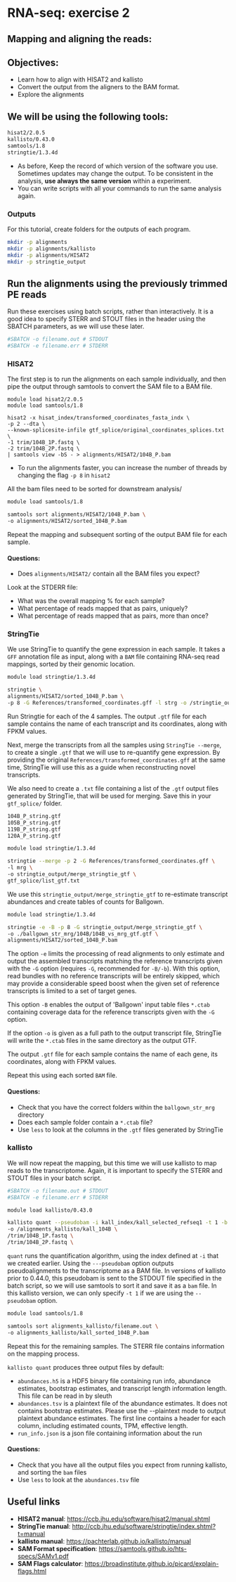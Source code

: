 # RNA-seq: exercise 2
## Mapping and aligning the reads:

## Objectives:

* Learn how to align with HISAT2 and kallisto
* Convert the output from the aligners to the BAM format.
* Explore the alignments

## We will be using the following tools:

```sh
hisat2/2.0.5
kallisto/0.43.0
samtools/1.8
stringtie/1.3.4d
``` 

* As before, Keep the record of which version of the software you use. Sometimes updates may change the output. To be consistent in the analysis, **use always the same version** within a experiment. 
* You can write scripts with all your commands to run the same analysis again.

### Outputs
For this tutorial, create folders for the outputs of each program. 

```sh
mkdir -p alignments
mkdir -p alignments/kallisto
mkdir -p alignments/HISAT2
mkdir -p stringtie_output
```

## Run the alignments using the previously trimmed PE reads

Run these exercises using batch scripts, rather than interactively. It is a good idea to specify STERR and STOUT files in the header using the SBATCH parameters, as we will use these later.

```sh
#SBATCH -o filename.out # STDOUT
#SBATCH -e filename.err # STDERR
```

### HISAT2
The first step is to run the alignments on each sample individually, and then pipe the output through samtools to convert the SAM file to a BAM file.

```
module load hisat2/2.0.5
module load samtools/1.8

hisat2 -x hisat_index/transformed_coordinates_fasta_indx \
-p 2 --dta \
--known-splicesite-infile gtf_splice/original_coordinates_splices.txt \
-1 trim/104B_1P.fastq \
-2 trim/104B_2P.fastq \
| samtools view -bS - > alignments/HISAT2/104B_P.bam
```

* To run the alignments faster, you can increase the number of threads by changing the flag ```-p 8``` in ```hisat2```

All the bam files need to be sorted for downstream analysis/ 

```sh
module load samtools/1.8

samtools sort alignments/HISAT2/104B_P.bam \
-o alignments/HISAT2/sorted_104B_P.bam
```

Repeat the mapping and subsequent sorting of the output BAM file for each sample.

#### Questions: 
* Does ```alignments/HISAT2/``` contain all the BAM files you expect?

Look at the STDERR file:
* What was the overall mapping % for each sample?
* What percentage of reads mapped that as pairs, uniquely?
* What percentage of reads mapped that as pairs, more than once?

### StringTie
We use StringTie to quantify the gene expression in each sample. It takes a ```GFF``` annotation file as input, along with a ```BAM``` file containing RNA-seq read mappings, sorted by their genomic location.

```sh
module load stringtie/1.3.4d

stringtie \
alignments/HISAT2/sorted_104B_P.bam \
-p 8 -G References/transformed_coordinates.gff -l strg -o /stringtie_output/104B_P_string.gtf
```
Run Stringtie for each of the 4 samples.
The output ```.gtf``` file for each sample contains the name of each transcript and its coordinates, along with FPKM values.

Next, merge the transcripts from all the samples using ```StringTie --merge```, to create a single ```.gtf``` that we will use to re-quantify gene expression. By providing the original ```References/transformed_coordinates.gff``` at the same time, StringTie will use this as a guide when reconstructing novel transcripts.

We also need to create a ```.txt``` file containing a list of the ```.gtf``` output files generated by StringTie, that will be used for merging. Save this in your ```gtf_splice/``` folder.

```sh
104B_P_string.gtf
105B_P_string.gtf
119B_P_string.gtf
120A_P_string.gtf
```

```sh
module load stringtie/1.3.4d

stringtie --merge -p 2 -G References/transformed_coordinates.gff \
-l mrg \
-o stringtie_output/merge_stringtie_gtf \
gtf_splice/list_gtf.txt 
```

We use this ```stringtie_output/merge_stringtie_gtf``` to re-estimate transcript abundances and create tables of counts for Ballgown.

```sh
module load stringtie/1.3.4d

stringtie -e -B -p 8 -G stringtie_output/merge_stringtie_gtf \
-o ./ballgown_str_mrg/104B/104B_vs_mrg_gtf.gtf \
alignments/HISAT2/sorted_104B_P.bam
```

The option ```-e``` limits the processing of read alignments to only estimate and output the assembled  transcripts matching the reference transcripts given with the ```-G``` option (requires ```-G```, recommended for ```-B/-b```). With this option, read bundles with no reference transcripts will be entirely skipped, which may provide a considerable speed boost when the given set of reference transcripts is limited to a set of target genes.

This option ```-B``` enables the output of 'Ballgown' input table files ```*.ctab``` containing coverage data 
for the reference transcripts given with the ```-G``` option.

If the option ```-o``` is given as a full path to the output transcript file, StringTie will write the ```*.ctab``` 
files in the same directory as the output GTF.

The output ```.gtf``` file for each sample contains the name of each gene, its coordinates, along with FPKM values.

Repeat this using each sorted ```BAM``` file.

#### Questions:

* Check that you have the correct folders within the ```ballgown_str_mrg``` directory
* Does each sample folder contain a ```*.ctab``` file?
* Use ```less``` to look at the columns in the ```.gtf``` files generated by StringTie


### kallisto
We will now repeat the mapping, but this time we will use kallisto to map reads to the transcriptome. Again, it is important to specify the STERR and STOUT files in your batch script.

```sh
#SBATCH -o filename.out # STDOUT
#SBATCH -e filename.err # STDERR

```

```sh
module load kallisto/0.43.0

kallisto quant --pseudobam -i kall_index/kall_selected_refseq1 -t 1 -b 10\
-o /alignments_kallisto/kall_104B \
/trim/104B_1P.fastq \
/trim/104B_2P.fastq \
```

```quant``` runs the quantification algorithm, using the index defined at ```-i``` that we created earlier.
Using the ```---pseudobam``` option outputs pseudoalignments to the transcriptome as a BAM file.
In versions of kallisto prior to 0.44.0, this pseudobam is sent to the STDOUT file specified in the batch script, so we will use samtools to sort it and
save it as a ```bam``` file.
In this kallisto version, we can only specify ```-t 1``` if we are using the ```--pseudobam``` option.

```sh
module load samtools/1.8

samtools sort alignments_kallisto/filename.out \
-o alignments_kallisto/kall_sorted_104B_P.bam
```

Repeat this for the remaining samples. 
The STERR file contains information on the mapping process.

```kallisto quant``` produces three output files by default:

* ```abundances.h5``` is a HDF5 binary file containing run info, abundance estimates, bootstrap estimates, and transcript length information length. This file can be read in by sleuth
* ```abundances.tsv``` is a plaintext file of the abundance estimates. It does not contains bootstrap estimates. Please use the --plaintext mode to output plaintext abundance estimates. The first line contains a header for each column, including estimated counts, TPM, effective length.
* ```run_info.json``` is a json file containing information about the run

#### Questions:
* Check that you have all the output files you expect from running kallisto, and sorting the ```bam``` files
* Use ```less``` to look at the ```abundances.tsv``` file

## Useful links
* **HISAT2 manual**:
    https://ccb.jhu.edu/software/hisat2/manual.shtml
* **StringTie manual**:
    http://ccb.jhu.edu/software/stringtie/index.shtml?t=manual
* **kallisto manual**:
    https://pachterlab.github.io/kallisto/manual
* **SAM Format specification**: https://samtools.github.io/hts-specs/SAMv1.pdf
* **SAM Flags calculator**: https://broadinstitute.github.io/picard/explain-flags.html

